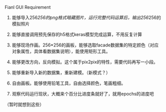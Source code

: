 Fianl GUI Requirement

1. 能够导入256*256的png格式暗藏图片，运行完整代码运算后，输出256*256的模拟照片

2. 能够直接调用预先保存的h5格式keras模型完成运算，不用反复计算

3. 能够现场作画。256*256的画板，能够选取facade数据集的特定颜色（对应对象属性，具体看数据集说明），能使用矩形工具。

4. 能够更改方向，反向模拟。这个属于pix2pix的特性，需要代码再写一小段。

5. 能够重新导入新的数据集，重新建模。（新模式？）

6. 自由画板。能够使用铅笔工具，自由选择颜色，笔画粗细。

7. 观察代码运行现状，大概来个百分比进度条就好了，就用epochs的进度吧

（暂时就想到这些）